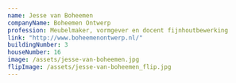 ```yaml
---
name: Jesse van Boheemen
companyName: Boheemen Ontwerp
profession: Meubelmaker, vormgever en docent fijnhoutbewerking
link: "http://www.boheemenontwerp.nl/"
buildingNumber: 3
houseNumber: 16
image: /assets/jesse-van-boheemen.jpg
flipImage: /assets/jesse-van-boheemen_flip.jpg
---
```

